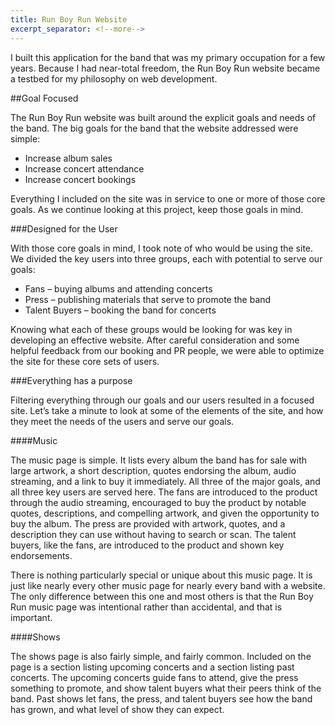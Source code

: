 ```yaml
---
title: Run Boy Run Website
excerpt_separator: <!--more-->
---
```


I built this application for the band that was my primary occupation for a few
years. Because I had near-total freedom, the Run Boy Run website became a
testbed for my philosophy on web development.<!--more-->

##Goal Focused

The Run Boy Run website was built around the explicit goals and needs of the
band. The big goals for the band that the website addressed were simple:

* Increase album sales
* Increase concert attendance
* Increase concert bookings

Everything I included on the site was in service to one or more of those core
goals. As we continue looking at this project, keep those goals in mind.

###Designed for the User

With those core goals in mind, I took note of who would be using the site. We
divided the key users into three groups, each with potential to serve our goals:

* Fans – buying albums and attending concerts
* Press – publishing materials that serve to promote the band
* Talent Buyers – booking the band for concerts

Knowing what each of these groups would be looking for was key in developing an
effective website. After careful consideration and some helpful feedback from
our booking and PR people, we were able to optimize the site for these core sets
of users.

###Everything has a purpose

Filtering everything through our goals and our users resulted in a focused site.
Let’s take a minute to look at some of the elements of the site, and how they
meet the needs of the users and serve our goals.

####Music

The music page is simple. It lists every album the band has for sale with large
artwork, a short description, quotes endorsing the album, audio streaming, and
a link to buy it immediately. All three of the major goals, and all three key
users are served here. The fans are introduced to the product through the audio
streaming, encouraged to buy the product by notable quotes, descriptions, and
compelling artwork, and given the opportunity to buy the album. The press are
provided with artwork, quotes, and a description they can use without having to
search or scan. The talent buyers, like the fans, are introduced to the product
and shown key endorsements.

There is nothing particularly special or unique about this music page. It is
just like nearly every other music page for nearly every band with a website.
The only difference between this one and most others is that the Run Boy Run
music page was intentional rather than accidental, and that is important.

####Shows

The shows page is also fairly simple, and fairly common. Included on the page
is a section listing upcoming concerts and a section listing past concerts.
The upcoming concerts guide fans to attend, give the press something to promote,
and show talent buyers what their peers think of the band. Past shows let fans,
the press, and talent buyers see how the band has grown, and what level of show
they can expect.

